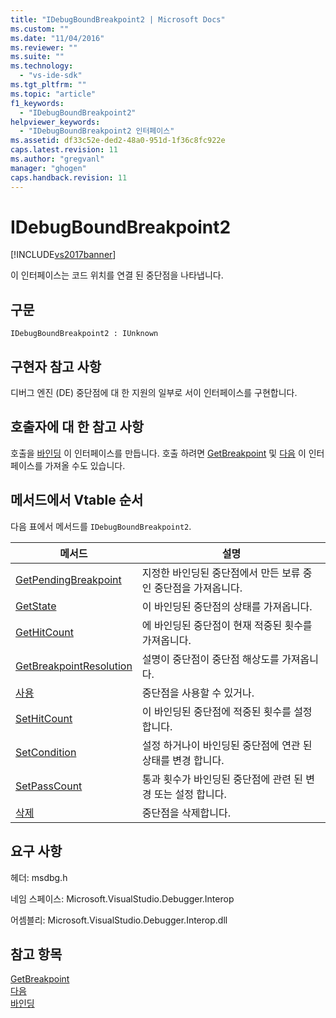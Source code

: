 ```yaml
---
title: "IDebugBoundBreakpoint2 | Microsoft Docs"
ms.custom: ""
ms.date: "11/04/2016"
ms.reviewer: ""
ms.suite: ""
ms.technology: 
  - "vs-ide-sdk"
ms.tgt_pltfrm: ""
ms.topic: "article"
f1_keywords: 
  - "IDebugBoundBreakpoint2"
helpviewer_keywords: 
  - "IDebugBoundBreakpoint2 인터페이스"
ms.assetid: df33c52e-ded2-48a0-951d-1f36c8fc922e
caps.latest.revision: 11
ms.author: "gregvanl"
manager: "ghogen"
caps.handback.revision: 11
---
```

# IDebugBoundBreakpoint2
[!INCLUDE[vs2017banner](../../../code-quality/includes/vs2017banner.md)]

이 인터페이스는 코드 위치를 연결 된 중단점을 나타냅니다.  
  
## 구문  
  
```  
IDebugBoundBreakpoint2 : IUnknown  
```  
  
## 구현자 참고 사항  
 디버그 엔진 \(DE\) 중단점에 대 한 지원의 일부로 서이 인터페이스를 구현합니다.  
  
## 호출자에 대 한 참고 사항  
 호출을 [바인딩](../../../extensibility/debugger/reference/idebugpendingbreakpoint2-bind.md) 이 인터페이스를 만듭니다.  호출 하려면 [GetBreakpoint](../../../extensibility/debugger/reference/idebugbreakpointunboundevent2-getbreakpoint.md) 및 [다음](../../../extensibility/debugger/reference/ienumdebugboundbreakpoints2-next.md) 이 인터페이스를 가져올 수도 있습니다.  
  
## 메서드에서 Vtable 순서  
 다음 표에서 메서드를 `IDebugBoundBreakpoint2`.  
  
|메서드|설명|  
|---------|--------|  
|[GetPendingBreakpoint](../../../extensibility/debugger/reference/idebugboundbreakpoint2-getpendingbreakpoint.md)|지정한 바인딩된 중단점에서 만든 보류 중인 중단점을 가져옵니다.|  
|[GetState](../../../extensibility/debugger/reference/idebugboundbreakpoint2-getstate.md)|이 바인딩된 중단점의 상태를 가져옵니다.|  
|[GetHitCount](../../../extensibility/debugger/reference/idebugboundbreakpoint2-gethitcount.md)|에 바인딩된 중단점이 현재 적중된 횟수를 가져옵니다.|  
|[GetBreakpointResolution](../../../extensibility/debugger/reference/idebugboundbreakpoint2-getbreakpointresolution.md)|설명이 중단점이 중단점 해상도를 가져옵니다.|  
|[사용](../../../extensibility/debugger/reference/idebugboundbreakpoint2-enable.md)|중단점을 사용할 수 있거나.|  
|[SetHitCount](../../../extensibility/debugger/reference/idebugboundbreakpoint2-sethitcount.md)|이 바인딩된 중단점에 적중된 횟수를 설정합니다.|  
|[SetCondition](../../../extensibility/debugger/reference/idebugboundbreakpoint2-setcondition.md)|설정 하거나이 바인딩된 중단점에 연관 된 상태를 변경 합니다.|  
|[SetPassCount](../../../extensibility/debugger/reference/idebugboundbreakpoint2-setpasscount.md)|통과 횟수가 바인딩된 중단점에 관련 된 변경 또는 설정 합니다.|  
|[삭제](../../../extensibility/debugger/reference/idebugboundbreakpoint2-delete.md)|중단점을 삭제합니다.|  
  
## 요구 사항  
 헤더: msdbg.h  
  
 네임 스페이스: Microsoft.VisualStudio.Debugger.Interop  
  
 어셈블리: Microsoft.VisualStudio.Debugger.Interop.dll  
  
## 참고 항목  
 [GetBreakpoint](../../../extensibility/debugger/reference/idebugbreakpointunboundevent2-getbreakpoint.md)   
 [다음](../../../extensibility/debugger/reference/ienumdebugboundbreakpoints2-next.md)   
 [바인딩](../../../extensibility/debugger/reference/idebugpendingbreakpoint2-bind.md)